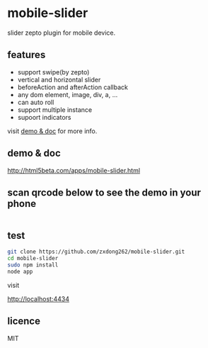 # mobile-slider

slider zepto plugin for mobile device.

## features

- support swipe(by zepto)
- vertical and horizontal slider
- beforeAction and afterAction callback
- any dom element, image, div, a, ...
- can auto roll
- support multiple instance
- supoort indicators

visit <a href="http://html5beta.com/apps/mobile-slider.html" target="_blank">demo & doc</a> for more info.

## demo & doc

<a href="http://html5beta.com/apps/mobile-slider.html" target="_blank">http://html5beta.com/apps/mobile-slider.html</a>

## scan qrcode below to see the demo in your phone

<img src="http://zxdong262.github.io/mobile-slider/res/qr.png" alt="" />

## test

```bash
git clone https://github.com/zxdong262/mobile-slider.git
cd mobile-slider
sudo npm install
node app
```

visit 

[http://localhost:4434](http://localhost:4434)

## licence

MIT

